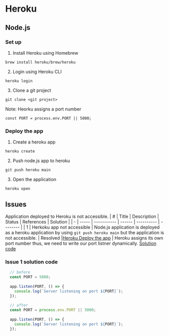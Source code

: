 # Heroku

## Node.js
### Set up
  1. Install Heroku using Homebrew
  ```
  brew install heroku/brew/heroku
  ```
  2. Login using Heroku CLI
  ```
  heroku login
  ```
  3. Clone a git project
  ```
  git clone <git project>
  ```
  
  Note: Heorku assigns a port number
  ```
  const PORT = process.env.PORT || 5000;
  ```
  
### Deploy the app
  1. Create a heroku app
  ```
  heroku create
  ```
  2. Push node.js app to heroku
  ```
  git push heroku main
  ```
  3. Open the application
  ```
  heroku open
  ```
  
## Issues

Application deployed to Heroku is not accessible.
| # | Title | Description | Status | References | Solution |
| - | ----- | ----------- | ------ | ---------- | -------- |
| 1 | Herkoku app not accessible | Node.js application is deployed as a heroku application by using ```git push heroku main``` but the application is not accessible. | Resolved |[Heroku Deploy the app](https://devcenter.heroku.com/articles/getting-started-with-nodejs#deploy-the-app) | Heroku assigns its own port number thus, we need to write our port listner dynamically. [Solution code](#issue-1-solution-code)

### Issue 1 solution code
```javascript
  // before
  const PORT = 5000;
  
  app.listen(PORT, () => {
    console.log(`Server listening on port ${PORT}`);
  });
  
  // after
  const PORT = process.env.PORT || 5000;
  
  app.listen(PORT, () => {
    console.log(`Server listening on port ${PORT}`);
  });
```
